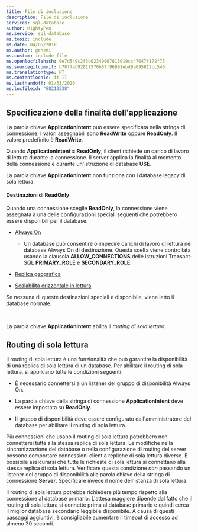```yaml
---
title: File di inclusione
description: File di inclusione
services: sql-database
author: MightyPen
ms.service: sql-database
ms.topic: include
ms.date: 04/05/2018
ms.author: genemi
ms.custom: include file
ms.openlocfilehash: 0e7d549c2f3b02349007815019cc47647f172f73
ms.sourcegitcommit: b78f7ab9281f570b87f96991ebd9a095812cc546
ms.translationtype: HT
ms.contentlocale: it-IT
ms.lasthandoff: 01/31/2020
ms.locfileid: "68213538"
---
```

## <a name="specifying-application-intent"></a>Specificazione della finalità dell'applicazione

La parola chiave **ApplicationIntent** può essere specificata nella stringa di connessione. I valori assegnabili sono **ReadWrite** oppure **ReadOnly**. Il valore predefinito è **ReadWrite**.

Quando **ApplicationIntent = ReadOnly**, il client richiede un carico di lavoro di lettura durante la connessione. Il server applica la finalità al momento della connessione e durante un'istruzione di database **USE**.

La parola chiave **ApplicationIntent** non funziona con i database legacy di sola lettura.  


#### <a name="targets-of-readonly"></a>Destinazioni di ReadOnly

Quando una connessione sceglie **ReadOnly**, la connessione viene assegnata a una delle configurazioni speciali seguenti che potrebbero essere disponibili per il database:

- [Always On](~/database-engine/availability-groups/windows/overview-of-always-on-availability-groups-sql-server.md)
    - Un database può consentire o impedire carichi di lavoro di lettura nel database Always On di destinazione. Questa scelta viene controllata usando la clausola **ALLOW_CONNECTIONS** delle istruzioni Transact-SQL **PRIMARY_ROLE** e **SECONDARY_ROLE**.

- [Replica geografica](https://docs.microsoft.com/azure/sql-database/sql-database-geo-replication-overview)

- [Scalabilità orizzontale in lettura](https://docs.microsoft.com/azure/sql-database/sql-database-read-scale-out)

Se nessuna di queste destinazioni speciali è disponibile, viene letto il database normale.

&nbsp;

La parola chiave **ApplicationIntent** abilita il *routing di sola lettura*.


## <a name="read-only-routing"></a>Routing di sola lettura

Il routing di sola lettura è una funzionalità che può garantire la disponibilità di una replica di sola lettura di un database. Per abilitare il routing di sola lettura, si applicano tutte le condizioni seguenti:

- È necessario connettersi a un listener del gruppo di disponibilità Always On.

- La parola chiave della stringa di connessione **ApplicationIntent** deve essere impostata su **ReadOnly**.

- Il gruppo di disponibilità deve essere configurato dall'amministratore del database per abilitare il routing di sola lettura.

Più connessioni che usano il routing di sola lettura potrebbero non connettersi tutte alla stessa replica di sola lettura. Le modifiche nella sincronizzazione del database o nella configurazione di routing del server possono comportare connessioni client a repliche di sola lettura diverse. È possibile assicurarsi che tutte le richieste di sola lettura si connettano alla stessa replica di sola lettura. Verificare questa condizione *non* passando un listener del gruppo di disponibilità alla parola chiave della stringa di connessione **Server**. Specificare invece il nome dell'istanza di sola lettura.

Il routing di sola lettura potrebbe richiedere più tempo rispetto alla connessione al database primario. L'attesa maggiore dipende dal fatto che il routing di sola lettura si connette prima al database primario e quindi cerca il miglior database secondario leggibile disponibile. A causa di questi passaggi aggiuntivi, è consigliabile aumentare il timeout di accesso ad almeno 30 secondi.

